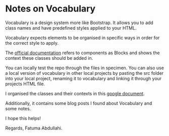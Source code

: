 # Notes on Vocabulary

Vocabulary is a design system more like Bootstrap. It allows you to add class names and have predefined styles applied to your HTML.

Vocabulary expects elements to be organised in specific ways in order for the correct style to apply.

The [official documentation](https://vocabulary-docs.netlify.app/) refers to components as Blocks and shows the context these classes should be added in.

You can locally test the repo through the files in specimen. You can also use a local version of vocabulary in other local projects by pasting the src folder into your local project, renaming it to vocabulary and linking it through your projects HTML file.

I organised the classes and their contexts in this [google document](https://docs.google.com/document/d/1IP9llhrEWg8XK1ysjC1bUGrE0gXFr8BzJkxS838uXyE/edit?usp=sharing).

Additionally, it contains some blog posts I found about Vocabulary and some notes.

I hope this helps!

Regards,
Fatuma Abdullahi.

